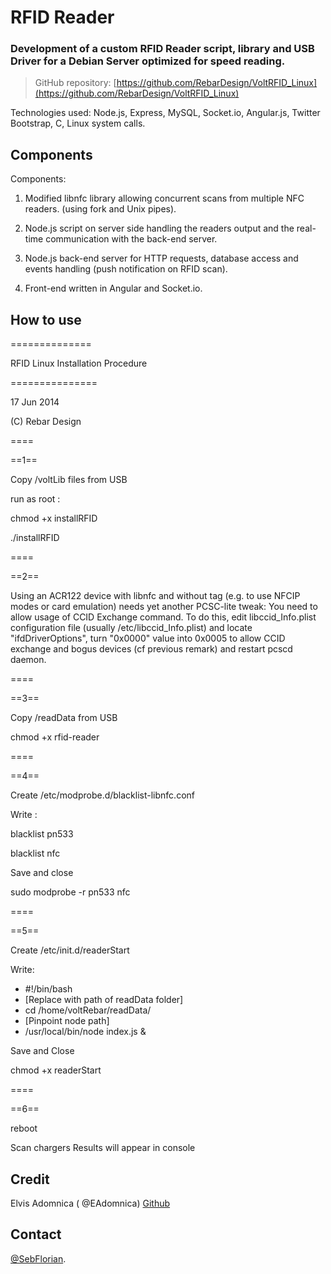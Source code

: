 # RFID Reader
### Development of a custom RFID Reader script, library and USB Driver for a Debian Server optimized for speed reading.

> GitHub repository: [https://github.com/RebarDesign/VoltRFID_Linux](https://github.com/RebarDesign/VoltRFID_Linux)

Technologies used: Node.js, Express, MySQL, Socket.io, Angular.js, Twitter Bootstrap, C, Linux system calls.

## Components

Components: 
1. Modified libnfc library allowing concurrent scans from multiple NFC readers. (using fork and Unix pipes).  

2. Node.js script on server side handling the readers output and the real-time communication with the back-end server.   

3. Node.js back-end server for HTTP requests, database access and events handling (push notification on RFID scan).   

4. Front-end written in Angular and Socket.io.  



## How to use

==============

RFID Linux Installation Procedure

===============

17 Jun 2014 

(C) Rebar Design

====

==1==

Copy /voltLib files from USB

run as root :

chmod +x installRFID

./installRFID


====

==2==

Using an ACR122 device with libnfc and without tag (e.g. to use NFCIP modes or
card emulation) needs yet another PCSC-lite tweak: You need to allow usage of
CCID Exchange command.  To do this, edit libccid_Info.plist configuration file
(usually /etc/libccid_Info.plist) and locate "<key>ifdDriverOptions</key>",
turn "<string>0x0000</string>" value into 0x0005 to allow CCID exchange and bogus devices (cf previous remark) and
restart pcscd daemon.

====

==3==

Copy /readData from USB 

chmod +x rfid-reader




====

==4==

Create /etc/modprobe.d/blacklist-libnfc.conf

Write :

blacklist pn533

blacklist nfc

Save and close

sudo modprobe -r pn533 nfc

====

==5==

Create /etc/init.d/readerStart 

Write:

- #!/bin/bash
- [Replace with path of readData folder]
- cd /home/voltRebar/readData/
- [Pinpoint node path]
- /usr/local/bin/node index.js &

Save and Close

chmod +x readerStart

====

==6== 

reboot

Scan chargers 
Results will appear in console

## Credit

Elvis Adomnica ( @EAdomnica) [Github](https://github.com/elvisvoer)

## Contact

 [@SebFlorian](https://twitter.com/SebFlorian).
